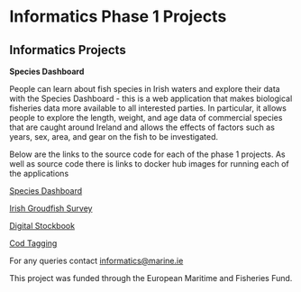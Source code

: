  <h1>Informatics Phase 1 Projects</h1>
  <p><b><h2>Informatics Projects</h2></b></p>
  <p><b>Species Dashboard</b></p>
  <p>People can learn about fish species in Irish waters and explore their data with the Species Dashboard - this is a web application that makes biological fisheries data more available to all interested parties. In particular, it allows people to explore the length, weight, and age data of commercial species that are caught around Ireland and allows the effects of factors such as years, sex, area, and gear on the fish to be investigated.</p>
  <p>Below are the links to the source code for each of the phase 1 projects.  As well as source code there is links to docker hub images for running each of the applications</p>
  <p><a href="https://github.com/IrishMarineInstitute/species-dashboard">Species Dashboard</a></p>
  <p><a href="https://github.com/IrishMarineInstitute/igfs-data-explorer">Irish Groudfish Survey</a></p>
  <p><a href="https://github.com/IrishMarineInstitute/digital-stockbook">Digital Stockbook</a></p>
  <p><a href="https://github.com/IrishMarineInstitute/cod-tagging">Cod Tagging</a></p>
  

For any queries contact <informatics@marine.ie>
 <p>This project was funded through the European Maritime and Fisheries Fund.</p> 


